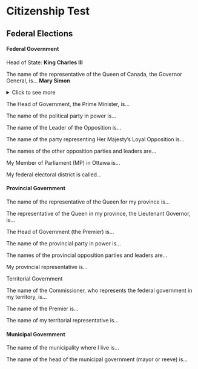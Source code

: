 # Citizenship Test

## Federal Elections

#### Federal Government

Head of State: **King Charles III**

The name of the representative of the Queen of Canada, the Governor General, is… **Mary Simon**

<details><summary>Click to see more</summary>

The current Governor General of Canada is **Mary Simon**. She was installed as the 30th governor general of Canada on July 26, 2021 ¹. 

The Governor General is the representative of The King in Canada. The role has transformed over time, alongside the evolution of Canada as a sovereign and independent nation. As the country’s oldest public office, the position dates back more than 400 years, to 1608, when Samuel de Champlain fulfilled duties and responsibilities that would eventually become those of modern-day governors general ¹.

I hope this helps!

Source: Conversation with Bing, 2023-10-23
(1) Governor General | The Governor General of Canada. https://www.gg.ca/en/governor-general.
(2) Governor General of Canada - Wikipedia. https://en.wikipedia.org/wiki/Governor_General_of_Canada.
(3) List of governors general of Canada - Wikipedia. https://en.wikipedia.org/wiki/List_of_governors_general_of_Canada.

</details>

The Head of Government, the Prime Minister, is…

The name of the political party in power is…

The name of the Leader of the Opposition is…

The name of the party representing Her Majesty’s Loyal Opposition is…

The names of the other opposition parties and leaders are…

My Member of Parliament (MP) in Ottawa is…

My federal electoral district is called…

#### Provincial Government

The name of the representative of the Queen for my province is…

The representative of the Queen in my province, the Lieutenant Governor, is…

The Head of Government (the Premier) is…

The name of the provincial party in power is…

The names of the provincial opposition parties and leaders are…

My provincial representative is…

Territorial Government

The name of the Commissioner, who represents the federal government in my territory, is…

The name of the Premier is…

The name of my territorial representative is…

#### Municipal Government

The name of the municipality where I live is…

The name of the head of the municipal government (mayor or reeve) is…

